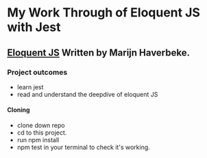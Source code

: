 # My Work Through of Eloquent JS with Jest

## [Eloquent JS](https://eloquentjavascript.net/index.html) Written by Marijn Haverbeke.

### Project outcomes

- learn jest
- read and understand the deepdive of eloquent JS

#### Cloning

- clone down repo
- cd to this project.
- run npm install
- npm test in your terminal to check it's working.
